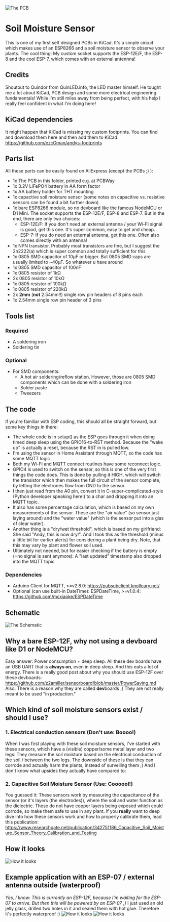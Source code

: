 ![The PCB](https://github.com/ezcGman/soil-moisture-sensor/blob/master/pictures/SoilMoistureSensor.png?raw=true)

# Soil Moisture Sensor
This is one of my first self designed PCBs in KiCad. It's a simple circuit which makes use of an ESP8266 and a soil moisture sensor to observe your plants. The cool thing: My custom socket supports the ESP-12E/F, the ESP-8 and the cool ESP-7, which comes with an external antennna!

## Credits
Shoutout to Quindor from QuinLED.info, the LED master himself. He tought me a lot about KiCad, PCB design and some more electrical engineering fundamentals! While I'm still miles away from being perfect, with his help I really feel confident in what I'm doing here!

## KiCad dependencies
It might happen that KiCad is missing my custom footprints. You can find and download them here and then add them to KiCad: https://github.com/ezcGman/andys-footprints

## Parts list
All these parts can be easily found on AliExpress (except the PCBs ;) ):

- 1x The PCB in this folder, printed e.g. at PCBWay
- 1x 3.2V LiFePO4 battery in AA form factor
- 1x AA battery holder for THT mounting
- 1x capactive soil moisture sensor (some notes on capacitive vs. resistive sensors can be found a bit further down)
- 1x bare ESP8266 module, so no devboard like the famous NodeMCU or D1 Mini. The socket supports the ESP-12E/F, ESP-8 and ESP-7. But in the end, there are only two choices:
  - ESP-12E/F: If you don't need an external antenna / your Wi-Fi signal is good, get this one. It's super common, easy to get and cheap.
  - ESP-7: If you do need an external antenna, get this one. Often also comes directly with an antenna! 
- 1x NPN transistor. Probably most transistors are fine, but I suggest the 2n2222(a) which is super common and totally sufficient for this
- 1x 0805 SMD capacitor of 10µF or bigger. But 0805 SMD caps are usually limited to ~40µF. So whatever u have around
- 1x 0805 SMD capacitor of 100nF
- 1x 0805 resistor of 1kΩ
- 2x 0805 resistor of 10kΩ
- 1x 0805 resistor of 100kΩ
- 1x 0805 resistor of 220kΩ
- 2x **2mm** (**not** 2.54mm!!) single row pin headers of 8 pins each
- 1x 2.54mm single row pin header of 3 pins

## Tools list
### Required
- A soldering iron
- Soldering tin

### Optional
- For SMD components:
  - A hot air soldering/reflow station. However, those are 0805 SMD components which can be done with a soldering iron
  - Solder paste
  - Tweezers

## The code
If you're familiar with ESP coding, this should all be straight forward, but some key things in there:
* The whole code is in setup() as the ESP goes through it when doing timed deep sleep using the GPIO16-to-RST method. Because the "wake up" is actually a reset, because the RST in is pulled low.
* I'm using the sensor in Home Assistant through MQTT, so the code has some MQTT logic
* Both my Wi-Fi and MQTT connect routines have some reconnect logic.
* GPIO4 is used to switch on the sensor, so this is one of the very first things the code does. This is done by pulling it HIGH, which will switch the transistor which then makes the full circuit of the sensor complete, by letting the electrones flow from GND to the sensor.
* I then just read from the A0 pin, convert it in C-super-complicated-style (Python developer speaking here!) to a char and dropping it into an MQTT topic.
* It also has some percentage calculation, which is based on my own measurements of the sensor. These are the "air value" (so sensor just laying around) and the "water value" (which is the sensor put into a glas of clear water).
* Another thing is a "dry/wet threshold", which is based on my girlfriend: She said "Andy, this is now dry!". And I took this as the threshold (minus a little bit for earlier alerts) for considering a plant being dry. Note, that this may vary by plant and flower soil used.
* Ultimately not needed, but for easier checking if the battery is empty (=no signal is sent anymore): A "last updated" timestamp also dropped into the MQTT topic

### Dependencies
* Arduino Client for MQTT, >=v2.8.0: https://pubsubclient.knolleary.net/
* Optional (can use built-in DateTime): ESPDateTime, >=v1.0.4: https://github.com/mcxiaoke/ESPDateTime

## Schematic
![The Schematic](https://github.com/ezcGman/soil-moisture-sensor/blob/master/pictures/SoilMoistureSensor-Schematic.png?raw=true)

## Why a bare ESP-12F, why not using a devboard like D1 or NodeMCU?
Easy answer: Power consumption + deep sleep. All these dev boards have an USB UART that is **always on**, even in deep sleep. And this eats a lot of energy. There is a really good post about why you should use ESP-12F over these devboards: https://github.com/z2amiller/sensorboard/blob/master/PowerSaving.md
Also: There is a reason why they are called **dev**boards ;) They are not really meant to be used "in production."

## Which kind of soil moisture sensors exist / should I use?
### 1. Electrical conduction sensors (Don't use: Boooo!)
When I was first playing with these soil moisture sensors, I've started with these sensors, which have a (visible) copper/some metal layer and two legs: They measure the soil moisture based on the electrical conduction of the soil / between the two legs.
The downside of these is that they can corrode and actually harm the plants, instead of surveiling them ;) And I don't know what upsides they actually have compared to:

### 2. Capacitive Soil Moisture Sensor (Use: Coooool!)
You guessed it: These sensors work by measuring the capacitance of the sensor (or it's layers (the electrodes)), where the soil and water function as the dielectric. These do not have copper layers being exposed which could corrode, so make them safe to use in any plant.
If you **really** want to deep dive into how these sensors work and how to properly calibrate them, lead this publication: https://www.researchgate.net/publication/342751186_Capacitive_Soil_Moisture_Sensor_Theory_Calibration_and_Testing

## How it looks
![How it looks](https://github.com/ezcGman/soil-moisture-sensor/blob/master/pictures/SoilMoistureSensor-PCB.jpg?raw=true)

## Example application with an ESP-07 / external antenna outside (waterproof)
*Yes, I know: This is currently an ESP-12F, because I'm waiting for the ESP-07 to arrive. But then this will be powered by an ESP-07 ;)*
I just used an old jelly glass, drilled two holes in it and sealed them with hot glue. Therefore it's perfectly waterproof :)
![How it looks](https://github.com/ezcGman/soil-moisture-sensor/blob/master/pictures/SoilMoistureSensor-Glass.jpg?raw=true)
![How it looks](https://github.com/ezcGman/soil-moisture-sensor/blob/master/pictures/SoilMoistureSensor-Outside.jpg?raw=true)
